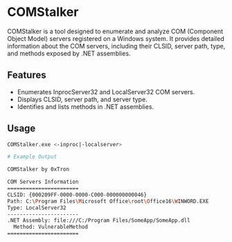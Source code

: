 # COMStalker

COMStalker is a tool designed to enumerate and analyze COM (Component Object Model) servers registered on a Windows system. It provides detailed information about the COM servers, including their CLSID, server path, type, and methods exposed by .NET assemblies.

## Features

- Enumerates InprocServer32 and LocalServer32 COM servers.
- Displays CLSID, server path, and server type.
- Identifies and lists methods in .NET assemblies.

## Usage

```sh
COMStalker.exe <-inproc|-localserver>

# Example Output

COMStalker by 0xTron

COM Servers Information
=======================
CLSID: {000209FF-0000-0000-C000-000000000046}
Path: C:\Program Files\Microsoft Office\root\Office16\WINWORD.EXE
Type: LocalServer32
-----------------------
.NET Assembly: file:///C:/Program Files/SomeApp/SomeApp.dll
  Method: VulnerableMethod
=======================

